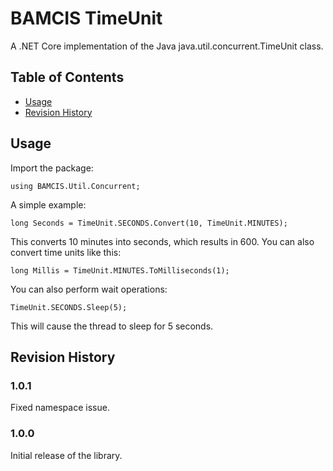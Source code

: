 # BAMCIS TimeUnit

A .NET Core implementation of the Java java.util.concurrent.TimeUnit class.

## Table of Contents
- [Usage](#usage)
- [Revision History](#revision-history)

## Usage

Import the package:

    using BAMCIS.Util.Concurrent;

A simple example:

    long Seconds = TimeUnit.SECONDS.Convert(10, TimeUnit.MINUTES);

This converts 10 minutes into seconds, which results in 600.  You can also convert time units like this:

    long Millis = TimeUnit.MINUTES.ToMilliseconds(1);

You can also perform wait operations:

    TimeUnit.SECONDS.Sleep(5);

This will cause the thread to sleep for 5 seconds.

## Revision History

### 1.0.1
Fixed namespace issue.

### 1.0.0
Initial release of the library.
